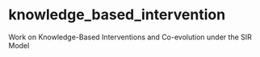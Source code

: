 # knowledge_based_intervention
Work on Knowledge-Based Interventions and Co-evolution under the SIR Model
